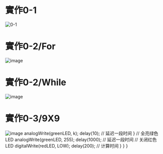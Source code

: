 # 實作0-1
![0-1](https://github.com/henry9456/Micro-Controller_2024/assets/161188122/6e35d860-7ab4-40ff-bac9-e18d0726675e)
# 實作0-2/For
![image](https://github.com/henry9456/Micro-Controller_2024/assets/161188122/00be60cd-407e-4d3b-98de-0a4817f14a6d)
# 實作0-2/While
![image](https://github.com/henry9456/Micro-Controller_2024/assets/161188122/cab79fcf-3aa1-4cd7-8426-f038a36dcf57)
# 實作0-3/9X9
![image](https://github.com/henry9456/Micro-Controller_2024/assets/161188122/66bb6c74-8b1f-4311-8d06-5748cce31f83)
        analogWrite(greenLED, k);
        delay(10); // 延迟一段时间
      }
      // 全亮绿色LED
      analogWrite(greenLED, 255);
      delay(1000); // 延迟一段时间
      // 关闭红色LED
      digitalWrite(redLED, LOW);
      delay(200); // 计算时间
    }
  }
}
